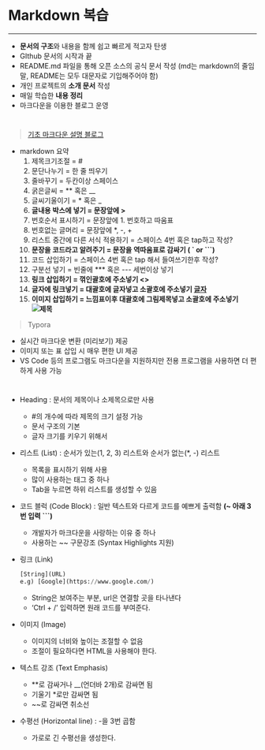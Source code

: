 # Markdown 복습
---

- **문서의 구조**와 내용을 함께 쉽고 빠르게 적고자 탄생
- GIthub 문서의 시작과 끝
- README.md 파일을 통해 오픈 소스의 공식 문서 작성 (md는 markdown의 줄임말, README는 모두 대문자로 기입해주어야 함)
- 개인 프로젝트의 **소개 문서** 작성
- 매일 학습한 **내용 정리**
- 마크다운을 이용한 블로그 운영
#
>[기초 마크다운 설명 블로그](https://blog.naver.com/kyoungin90/222183661824)
- markdown 요약
    1. 제목크기조절 =  #
    2. 문단나누기 =  한 줄 띄우기
    3. 줄바꾸기 =  두칸이상 스페이스
    4. 굵은글씨 = **  혹은 __
    5. 글씨기울이기 = * 혹은 _
    7. **글내용 박스에 넣기 =  문장앞에 >**
    8. 번호순서 표시하기 =  문장앞에 1.  번호하고 따움표
    9. 번호없는 글머리 =  문장앞에 *, -, +
    10. 리스트 중간에 다른 서식 적용하기 =   스페이스 4번   혹은 tap하고 작성?
    11. __문장을 코드라고 알려주기 =  문장을 역따움표로   감싸기 ( ` or ```)__
    12. 코드 삽입하기 = 스페이스 4번 혹은 tap 해서  들여쓰기한후 작성?
    13. 구분선 넣기 = 빈줄에 *** 혹은 --- 세번이상 넣기
    14. **링크 삽입하기 =  꺾인괄호에 주소넣기 <>**
    15. **글자에 링크넣기 = 대괄호에 글자넣고 소괄호에    주소넣기 [글자](주소)**
    16. **이미지 삽입하기 = 느낌표이후 대괄호에 그림제목넣고 소괄호에 주소넣기 ![제목](주소)**

>Typora
- 실시간 마크다운 변환 (미리보기) 제공
- 이미지 또는 표 삽입 시 매우 편한 UI 제공
- VS Code 등의 프로그램도 마크다운을 지원하지만 전용 프로그램을 사용하면 더 편하게 사용 가능
#

-  Heading : 문서의 제목이나 소제목으로만 사용
    - #의 개수에 따라 제목의 크기 설정 가능
    - 문서 구조의 기본
    - 글자 크기를 키우기 위해서

- 리스트 (List) : 순서가 있는(1, 2, 3) 리스트와 순서가 없는(*, -) 리스트
    - 목록을 표시하기 위해 사용
    - 많이 사용하는 태그 중 하나
    - Tab을 누르면 하위 리스트를 생성할 수 있음

- 코드 블럭 (Code Block) : 일반 텍스트와 다르게 코드를 예쁘게 출력함 **(~ 아래 3번 입력 ```)**
    - 개발자가 마크다운을 사랑하는 이유 중 하나
    - 사용하는 ~~ 구문강조 (Syntax Highlights 지원)
    
- 링크 (Link)
    ```python
    [String](URL)
    e.g) [Google](https://www.google.com/)
    ```
    - String은 보여주는 부분, url은 연결할 곳을 타나낸다
    - ‘Ctrl + /’ 입력하면 원래 코드를 부여준다.

- 이미지 (Image)
    - 이미지의 너비와 높이는 조절할 수 없음
    - 조절이 필요하다면 HTML을 사용해야 한다.

- 텍스트 강조 (Text Emphasis)
    - **로 감싸거나 __(언더바 2개)로 감싸면 됨
    - 기울기 *로만 감싸면 됨
    - ~~로 감싸면 취소선

- 수평선 (Horizontal line) : -을 3번 곱함
    - 가로로 긴 수평선을 생성한다.